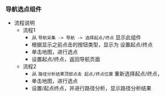 ### 导航选点组件
 * 流程说明
    - 流程1
        + 从 `导航采集 -> 导航 -> 选择起点/终点` 显示此组件
        + 根据显示之前点击的按钮类型，显示为 设置起点/终点
        + 单击地图，进行选点
        + 设置起点/终点，返回导航页面
    - 流程2
        + 从 `路径分析结果顶部点击 起点/终点位置` 重新选择起点/终点，
        + 单击地图，进行选点
        + 设置/起点终点，并进行路径分析，显示路径分析结果